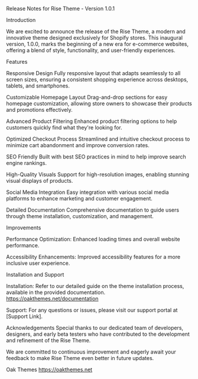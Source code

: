 Release Notes for Rise Theme - Version 1.0.1

Introduction

We are excited to announce the release of the Rise Theme, a modern and innovative theme designed exclusively for Shopify stores. This inaugural version, 1.0.0, marks the beginning of a new era for e-commerce websites, offering a blend of style, functionality, and user-friendly experiences.

Features

Responsive Design
Fully responsive layout that adapts seamlessly to all screen sizes, ensuring a consistent shopping experience across desktops, tablets, and smartphones.

Customizable Homepage Layout
Drag-and-drop sections for easy homepage customization, allowing store owners to showcase their products and promotions effectively.

Advanced Product Filtering
Enhanced product filtering options to help customers quickly find what they're looking for.

Optimized Checkout Process
Streamlined and intuitive checkout process to minimize cart abandonment and improve conversion rates.

SEO Friendly
Built with best SEO practices in mind to help improve search engine rankings.

High-Quality Visuals
Support for high-resolution images, enabling stunning visual displays of products.

Social Media Integration
Easy integration with various social media platforms to enhance marketing and customer engagement.

Detailed Documentation
Comprehensive documentation to guide users through theme installation, customization, and management.

Improvements

Performance Optimization: Enhanced loading times and overall website performance.

Accessibility Enhancements: Improved accessibility features for a more inclusive user experience.

Installation and Support

Installation: Refer to our detailed guide on the theme installation process, available in the provided documentation. https://oakthemes.net/documentation

Support: For any questions or issues, please visit our support portal at [Support Link].

Acknowledgements
Special thanks to our dedicated team of developers, designers, and early beta testers who have contributed to the development and refinement of the Rise Theme.

We are committed to continuous improvement and eagerly await your feedback to make Rise Theme even better in future updates.

Oak Themes
https://oakthemes.net




